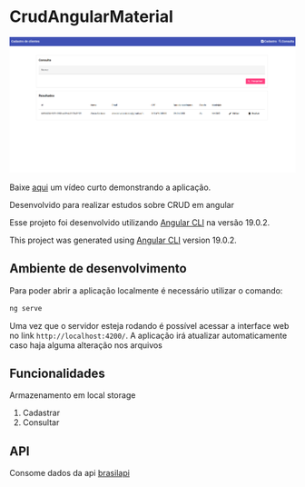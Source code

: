 # CrudAngularMaterial

![Home](./public/home.png)

Baixe [aqui](./public/demo.mp4) um vídeo curto demonstrando a aplicação.

Desenvolvido para realizar estudos sobre CRUD em angular

Esse projeto foi desenvolvido utilizando [Angular CLI](https://github.com/angular/angular-cli) na versão 19.0.2.

This project was generated using [Angular CLI](https://github.com/angular/angular-cli) version 19.0.2.

## Ambiente de desenvolvimento

Para poder abrir a aplicação localmente é necessário utilizar o comando: 

```bash
ng serve
```

Uma vez que o servidor esteja rodando é possível acessar a interface web no link `http://localhost:4200/`. A aplicação irá atualizar automaticamente caso haja alguma alteração nos arquivos

## Funcionalidades

Armazenamento em local storage

1. Cadastrar
2. Consultar

## API

Consome dados da api [brasilapi](https://brasilapi.com.br/docs)